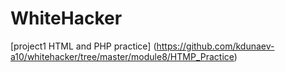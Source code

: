 # WhiteHacker 

[project1 HTML and PHP practice] (https://github.com/kdunaev-a10/whitehacker/tree/master/module8/HTMP_Practice)

